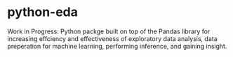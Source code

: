 # python-eda

Work in Progress: Python packge built on top of the Pandas library for increasing effciency and effectiveness of exploratory data analysis, data preperation for machine learning, performing inference, and gaining insight.
